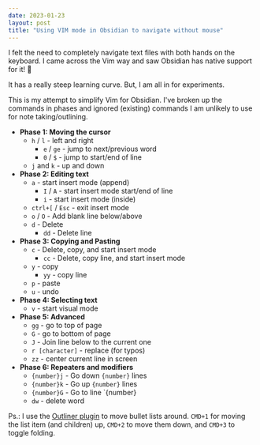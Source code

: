 ```yaml
---
date: 2023-01-23
layout: post
title: "Using VIM mode in Obsidian to navigate without mouse"
---
```


I felt the need to completely navigate text files with both hands on the keyboard. I came across the Vim way and saw Obsidian has native support for it! 🤯

It has a really steep learning curve. But, I am all in for experiments.

This is my attempt to simplify Vim for Obsidian. I've broken up the commands in phases and ignored (existing) commands I am unlikely to use for note taking/outlining.

- **Phase 1: Moving the cursor**
	- `h` / `l` - left and right
		- `e` / `ge` - jump to next/previous word
		- `0` / `$` - jump to start/end of line
	- `j` and `k` - up and down
- **Phase 2: Editing text**
	- `a` - start insert mode (append)
		- `I` / `A` - start insert mode start/end of line
		- `i` - start insert mode (inside)
	- `ctrl+[` / `Esc` - exit insert mode
	- `o` / `O` - Add blank line below/above
	- `d` - Delete
		- `dd` - Delete line
- **Phase 3: Copying and Pasting**
	- `c` - Delete, copy, and start insert mode
		- `cc` - Delete, copy line, and start insert mode
	- `y` - copy
		- `yy` - copy line
	- `p` - paste
	- `u` - undo
- **Phase 4: Selecting text**
	- `v` - start visual mode
- **Phase 5: Advanced**
	- `gg` - go to top of page
	- `G` - go to bottom of page
	- `J` - Join line below to the current one
	- `r [character]` - replace (for typos)
	- `zz` - center current line in screen
- **Phase 6: Repeaters and modifiers**
	- `{number}j` - Go down `{number}` lines
	- `{number}k` - Go up `{number}` lines
	- `{number}G` - Go to line `{number}
	- `dw` - delete word

Ps.: I use the [Outliner plugin](https://github.com/vslinko/obsidian-outliner) to move bullet lists around. `CMD+1` for moving the list item (and children) up, `CMD+2` to move them down, and `CMD+3` to toggle folding.
